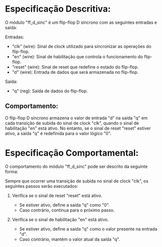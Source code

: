 # Especificação Descritiva:

O módulo "ff\_d\_sinc" é um flip-flop D síncrono com as seguintes entradas e saída:

Entradas:
- "clk" (wire): Sinal de clock utilizado para sincronizar as operações do flip-flop.
- "en" (wire): Sinal de habilitação que controla o funcionamento do flip-flop.
- "reset" (wire): Sinal de reset que redefine o estado do flip-flop.
- "d" (wire): Entrada de dados que será armazenada no flip-flop.

Saída:
- "q" (reg): Saída de dados do flip-flop.

## Comportamento:
O flip-flop D síncrono armazena o valor de entrada "d" na saída "q" em cada transição de
subida do sinal de clock "clk", quando o sinal de habilitação "en" está ativo. No entanto, se
o sinal de reset "reset" estiver ativo, a saída "q" é redefinida para o valor lógico "0".

# Especificação Comportamental:

O comportamento do módulo "ff\_d\_sinc" pode ser descrito da seguinte forma:

Sempre que ocorrer uma transição de subida no sinal de clock "clk", os seguintes passos
serão executados:

1. Verifica se o sinal de reset "reset" está ativo.
    - Se estiver ativo, define a saída "q" como "0".
    - Caso contrário, continua para o próximo passo.

2. Verifica se o sinal de habilitação "en" está ativo.
    - Se estiver ativo, define a saída "q" como o valor presente na entrada "d".
    - Caso contrário, mantém o valor atual da saída "q".
